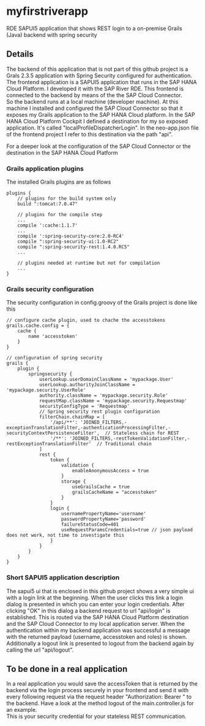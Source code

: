myfirstriverapp
===============

RDE SAPUI5 application that shows REST login to a on-premise Grails (Java) backend with spring security

## Details ##
The backend of this application that is not part of this github project is a Grals 2.3.5 application with Spring Security configured for authentication. 
The frontend application is a SAPUI5 application that runs in the SAP HANA Cloud Platform. I developed it with the SAP River RDE. 
This frontend is connected to the backend by means of the the SAP Cloud Connector.  
So the backend runs at a local machine (developer machine). At this machine I installed and configured the SAP Cloud Connector so that it exposes my Grails application to the SAP HANA Cloud platform. In the SAP HANA Cloud Platform Cockpit I defined a destination for my so exposed application. It's called "localProfileDispatcherLogin". In the neo-app.json file of the frontend project I refer to this destination via the path "api".

For a deeper look at the configuration of the SAP Cloud Connector or the destination in the SAP HANA Cloud Platform 

### Grails application plugins ###
The installed Grails plugins are as follows

```
plugins {
    // plugins for the build system only
    build ":tomcat:7.0.47"

    // plugins for the compile step
    ...
    compile ':cache:1.1.7'
	...
	compile ':spring-security-core:2.0-RC4'
	compile ":spring-security-ui:1.0-RC2"
	compile ":spring-security-rest:1.4.0.RC5"
	...

    // plugins needed at runtime but not for compilation
    ...
}
```

### Grails security configuration ###
The security configuration in config.groovy of the Grails project is done like this

```
// configure cache plugin, used to chache the accesstokens
grails.cache.config = {
	cache {
		name 'accesstoken'
	}
}

// configuration of spring security
grails {
	plugin {
		springsecurity {
			userLookup.userDomainClassName = 'mypackage.User'
			userLookup.authorityJoinClassName = 'mypackage.security.UserRole'
			authority.className = 'mypackage.security.Role'
			requestMap.className = 'mypackage.security.Requestmap'
			securityConfigType = 'Requestmap'
			// Spring security rest plugin configuration
			filterChain.chainMap = [
				'/api/**': 'JOINED_FILTERS,-exceptionTranslationFilter,-authenticationProcessingFilter,-securityContextPersistenceFilter',  // Stateless chain for REST
				'/**': 'JOINED_FILTERS,-restTokenValidationFilter,-restExceptionTranslationFilter'  // Traditional chain
			]
			rest {
				token {
					validation {
						enableAnonymousAccess = true
					}
					storage {
						useGrailsCache = true
						grailsCacheName = "accesstoken"
					}
				}
				login {
					usernamePropertyName='username'
					passwordPropertyName='password'
					failureStatusCode=401
					useRequestParamsCredentials=true // json payload does not work, not time to investigate this
				}
			}
		}
	}
}

```

### Short SAPUI5 application description ###
The sapui5 ui that is enclosed in this github project shows a very simple ui with a login link at the beginning. When the user clicks this link a login dialog is presented in which you can enter your login credentials. After clicking "OK" in this dialog a backend request to url "api/login" is established. This is routed via the SAP HANA Cloud Platform destination and the SAP Cloud Connector to my local application server. When the authentication within my backend application was successful a message with the returned payload (username, accesstoken and roles) is shown. Additionally a logout link is presented to logout from the backend again by calling the url "api/logout".

## To be done in a real application ##
In a real application you would save the accessToken that is returned by the backend via the login process securely in your frontend and send it with every following request via the request header "Authorization: Bearer <accessToken>" to the backend. Have a look at the method logout of the main.controller.js for an example.   
This is your security credential for your stateless REST communication. 
